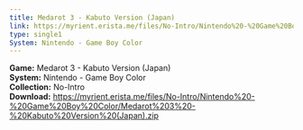 ```yaml
---
title: Medarot 3 - Kabuto Version (Japan)
link: https://myrient.erista.me/files/No-Intro/Nintendo%20-%20Game%20Boy%20Color/Medarot%203%20-%20Kabuto%20Version%20(Japan).zip
type: single1
System: Nintendo - Game Boy Color
---
```

<b>Game:</b> Medarot 3 - Kabuto Version (Japan)<br>
<b>System:</b> Nintendo - Game Boy Color<br>
<b>Collection:</b> No-Intro<br>
<b>Download:</b> https://myrient.erista.me/files/No-Intro/Nintendo%20-%20Game%20Boy%20Color/Medarot%203%20-%20Kabuto%20Version%20(Japan).zip
